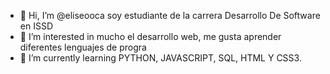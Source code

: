 - 👋 Hi, I’m @eliseooca soy estudiante de la carrera Desarrollo De Software en ISSD
- 👀 I’m interested in  mucho el desarrollo web, me gusta aprender diferentes lenguajes de progra
- 🌱 I’m currently learning  PYTHON, JAVASCRIPT, SQL, HTML Y CSS3.


<!---
eliseoOca/eliseoOca is a ✨ special ✨ repository because its `README.md` (this file) appears on your GitHub profile.
You can click the Preview link to take a look at your changes.
--->
